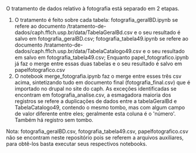 O tratamento de dados relativo à fotografia está separado em 2 etapas.
1) O tratamento é feito sobre cada tabela:
    fotografia_geralBD.ipynb se refere ao documento /tratamento-de-dados/caph.fflch.usp.br/data/TabelaGeralBd.csv e o seu resultado é salvo em fotografia_geralBD.csv;
    fotografia_tabela49.ipynb se refere ao documento /tratamento-de-dados/caph.fflch.usp.br/data/TabelaCatalogo49.csv e o seu resultado em salvo em fotografia_tabela49.csv;
    Enquanto papel_fotografico.ipynb já faz o merge entre essas duas tabelas e o seu resultado é salvo em papelfotografico.csv
2) O notebook merge_fotografia.ipynb faz o merge entre esses três csv acima, sintetizando tudo em documento final (fotografia_final.csv) que é importado no drupal no site do caph.
As exceções identificadas se encontram em fotografia_analise.csv, a esmagadora maioria dos registros se refere a duplicações de dados entre a tabelaGeralBd e TabelaCatalogo49, contendo o mesmo tombo, mas com algum campo de valor diferente entre eles; geralmente esta coluna é o 'número'. Também há registro sem tombo. 

Nota: fotografia_geralBD.csv, fotografia_tabela49.csv, papelfotografico.csv não se encontram neste repositório pois se referem a arquivos auxiliares, para obtê-los basta executar seus respectivos notebooks.